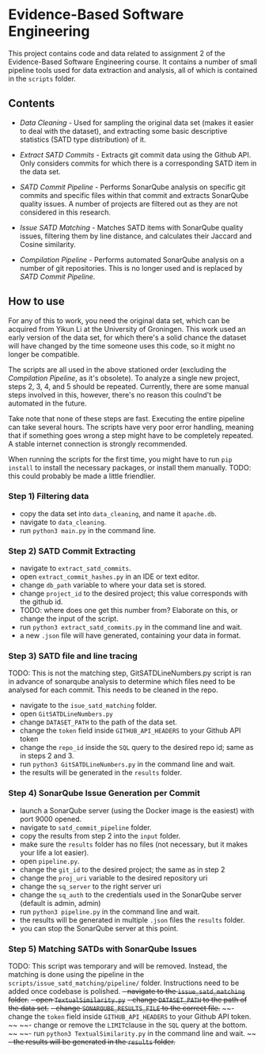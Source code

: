 # Evidence-Based Software Engineering

This project contains code and data related to assignment 2 of the Evidence-Based Software Engineering course. 
It contains a number of small pipeline tools used for data extraction and analysis, all of which is contained in the ``scripts`` folder.

## Contents 
- *Data Cleaning -* 
Used for sampling the original data set (makes it easier to deal with the dataset), and extracting some basic descriptive statistics (SATD type distribution) of it.

- *Extract SATD Commits -* 
Extracts git commit data using the Github API.
Only considers commits for which there is a corresponding SATD item in the data set.

- *SATD Commit Pipeline -* 
Performs SonarQube analysis on specific git commits and specific files within that commit and extracts SonarQube quality issues.
A number of projects are filtered out as they are not considered in this research.

- *Issue SATD Matching -* 
Matches SATD items with SonarQube quality issues, filtering them by line distance, and calculates their Jaccard and Cosine similarity. 

- *Compilation Pipeline -* 
Performs automated SonarQube analysis on a number of git repositories. 
This is no longer used and is replaced by *SATD Commit Pipeline*.

## How to use
For any of this to work, you need the original data set, which can be acquired from Yikun Li at the University of Groningen.
This work used an early version of the data set, for which there's a solid chance the dataset will have changed by the time someone uses this code, so it might no longer be compatible.

The scripts are all used in the above stationed order (excluding the *Compilation Pipeline*, as it's obsolete).
To analyze a single new project, steps 2, 3, 4, and 5 should be repeated.
Currently, there are some manual steps involved in this, however, there's no reason this coulnd't be automated in the future.

Take note that none of these steps are fast. 
Executing the entire pipeline can take several hours. 
The scripts have very poor error handling, meaning that if something goes wrong a step might have to be completely repeated.
A stable internet connection is strongly recommended.

When running the scripts for the first time, you might have to run ``pip install`` to install the necessary packages, or install them manually.
TODO: this could probably be made a little friendlier. 

### Step 1) Filtering data
- copy the data set into ``data_cleaning``, and name it ``apache.db``. 
- navigate to ``data_cleaning``.
- run ``python3 main.py`` in the command line. 

### Step 2) SATD Commit Extracting
- navigate to ``extract_satd_commits``.
- open ``extract_commit_hashes.py`` in an IDE or text editor.
- change ``db_path`` variable to where your data set is stored.
- change ``project_id`` to the desired project; this value corresponds with the github id.
- TODO: where does one get this number from? Elaborate on this, or change the input of the script.
- run ``python3 extract_satd_commits.py`` in the command line and wait.
- a new ``.json`` file will have generated, containing your data in format.

### Step 3) SATD file and line tracing
TODO: This is not the matching step, GitSATDLineNumbers.py script is ran in advance of sonarqube analysis to determine which files need to be analysed for each commit. This needs to be cleaned in the repo.
- navigate to the ``isue_satd_matching`` folder. 
- open ``GitSATDLineNumbers.py``
- change ``DATASET_PATH`` to the path of the data set. 
- change the ``token`` field inside ``GITHUB_API_HEADERS`` to your Github API token
- change the ``repo_id`` inside the ``SQL`` query to the desired repo id; same as in steps 2 and 3.
- run ``python3 GitSATDLineNumbers.py`` in the command line and wait.
- the results will be generated in the ``results`` folder. 

### Step 4) SonarQube Issue Generation per Commit
- launch a SonarQube server (using the Docker image is the easiest) with port 9000 opened.
- navigate to ``satd_commit_pipeline`` folder.
- copy the results from step 2 into the ``input`` folder.
- make sure the ``results`` folder has no files (not necessary, but it makes your life a lot easier).
- open ``pipeline.py``. 
- change the ``git_id`` to the desired project; the same as in step 2
- change the ``proj_uri`` variable to the desired repository uri
- change the ``sq_server`` to the right server uri
- change the ``sq_auth`` to the credentials used in the SonarQube server (default is admin, admin)
- run ``python3 pipeline.py`` in the command line and wait. 
- the results will be generated in multiple ``.json`` files the ``results`` folder.
- you can stop the SonarQube server at this point.


### Step 5) Matching SATDs with SonarQube Issues
TODO: This script was temporary and will be removed. Instead, the matching is done using the pipeline in the ``scripts/issue_satd_matching/pipeline/`` folder. Instructions need to be added once codebase is polished.
~~- navigate to the ``issue_satd_matching`` folder.~~
~~- open ``TextualSimilarity.py``~~
~~- change ``DATASET_PATH`` to the path of the data set.~~ 
~~- change ``SONARQUBE_RESULTS_FILE`` to the correct file.~~ 
~~- change the ``token`` field inside ``GITHUB_API_HEADERS`` to your Github API token. ~~
~~- change or remove the ``LIMIT``clause in the ``SQL`` query at the bottom. ~~
~~- run ``python3 TextualSimilarity.py`` in the command line and wait. ~~
~~- the results will be generated in the ``results`` folder.~~
